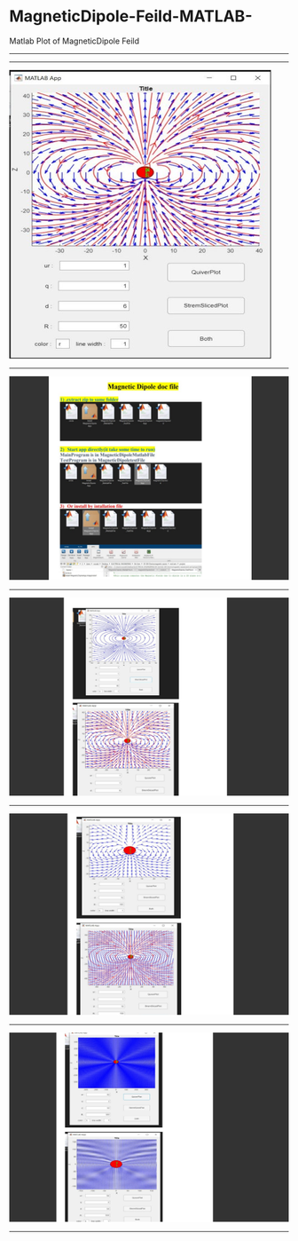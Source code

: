 # MagneticDipole-Feild-MATLAB-
Matlab Plot of MagneticDipole Feild <hr><hr>
<img src="Images/5.jpg"><hr>
<img src="Images/4.jpg"><hr>
<img src="Images/1.jpg"><hr>
<img src="Images/2.jpg"><hr>
<img src="Images/3.jpg"><hr>
